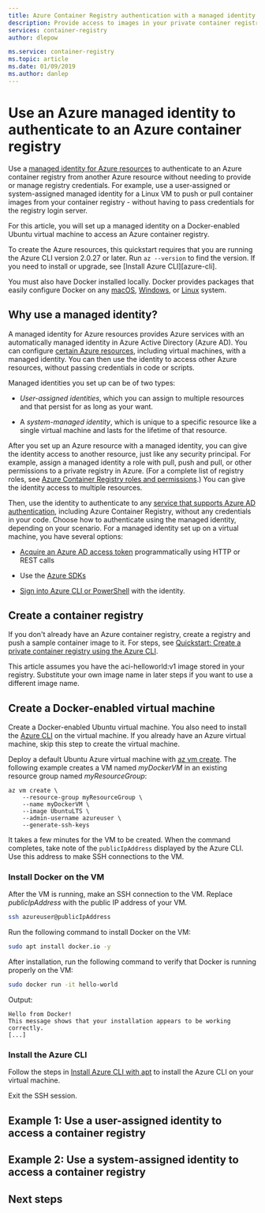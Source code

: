 ```yaml
---
title: Azure Container Registry authentication with a managed identity
description: Provide access to images in your private container registry by using a system-assigned or user-assigned managed Azure identity.
services: container-registry
author: dlepow

ms.service: container-registry
ms.topic: article
ms.date: 01/09/2019
ms.author: danlep
---
```


# Use an Azure managed identity to authenticate to an Azure container registry 

Use a [managed identity for Azure resources](active-directory/managed-identities-azure-resources/overview.md) to authenticate to an Azure container registry from another Azure resource without needing to provide or manage registry credentials. For example, use a user-assigned or system-assigned managed identity for a Linux VM to push or pull container images from your container registry - without having to pass credentials for the registry login server.

For this article, you will set up a managed identity on a Docker-enabled Ubuntu virtual machine to access an Azure container registry. 

To create the Azure resources, this quickstart requires that you are running the Azure CLI version 2.0.27 or later. Run `az --version` to find the version. If you need to install or upgrade, see [Install Azure CLI][azure-cli].

You must also have Docker installed locally. Docker provides packages that easily configure Docker on any [macOS][docker-mac], [Windows][docker-windows], or [Linux][docker-linux] system.

## Why use a managed identity?

A managed identity for Azure resources provides Azure services with an automatically managed identity in Azure Active Directory (Azure AD). You can configure [certain Azure resources](active-directory/managed-identities-azure-resources/services-support-msi), including virtual machines, with a managed identity. You can then use the identity to access other Azure resources, without passing credentials in code or scripts.

Managed identities you set up can be of two types:

* *User-assigned identities*, which you can assign to multiple resources and that persist for as long as your want. 

* A *system-managed identity*, which is unique to a specific resource like a single virtual machine and lasts for the lifetime of that resource.

After you set up an Azure resource with a managed identity, you can give the identity access to another resource, just like any security principal. For example, assign a managed identity a role with pull, push and pull, or other permissions to a private registry in Azure. (For a complete list of registry roles, see [Azure Container Registry roles and permissions](container-registry-roles.md).) You can give the identity access to multiple resources.

Then, use the identity to authenticate to any [service that supports Azure AD authentication](../active-directory/managed-identities-azure-resources/services-support-msi.md#azure-services-that-support-azure-ad-authentication), including Azure Container Registry, without any credentials in your code. Choose how to authenticate using the managed identity, depending on your scenario. For a managed identity set up on a virtual machine, you have several options:

* [Acquire an Azure AD access token](../active-directory/managed-identities-azure-resources/how-to-use-vm-token.md) programmatically using HTTP or REST calls

* Use the [Azure SDKs](../active-directory/managed-identities-azure-resources/how-to-use-vm-sdk.md)

* [Sign into Azure CLI or PowerShell](./active-directory/managed-identities-azure-resources/how-to-use-vm-sign-in.md) with the identity. 


## Create a container registry

If you don't already have an Azure container registry, create a registry and push a sample container image to it. For steps, see [Quickstart: Create a private container registry using the Azure CLI](container-registry-get-started-azure-cli).

This article assumes you have the aci-helloworld:v1 image stored in your registry. Substitute your own image name in later steps if you want to use a different image name.

## Create a Docker-enabled virtual machine

Create a Docker-enabled Ubuntu virtual machine. You also need to install the [Azure CLI](/cli/azure/install-azure-cli?view=azure-cli-latest)  on the virtual machine. If you already have an Azure virtual machine, skip this step to create the virtual machine.

Deploy a default Ubuntu Azure virtual machine with [az vm create][az-vm-create]. The following example creates a VM named *myDockerVM* in an existing resource group named *myResourceGroup*:

```azurecli
az vm create \
    --resource-group myResourceGroup \
    --name myDockerVM \
    --image UbuntuLTS \
    --admin-username azureuser \
    --generate-ssh-keys
```

It takes a few minutes for the VM to be created. When the command completes, take note of the `publicIpAddress` displayed by the Azure CLI. Use this address to make SSH connections to the VM.

### Install Docker on the VM

After the VM is running, make an SSH connection to the VM. Replace *publicIpAddress* with the public IP address of your VM.

```bash
ssh azureuser@publicIpAddress
```
Run the following command to install Docker on the VM:

```bash
sudo apt install docker.io -y
```

After installation, run the following command to verify that Docker is running properly on the VM:

```bash
sudo docker run -it hello-world
```

Output:

```
Hello from Docker!
This message shows that your installation appears to be working correctly.
[...]
```

### Install the Azure CLI

Follow the steps in [Install Azure CLI with apt](/cli/azure/install-azure-cli-apt?view=azure-cli-latest) to install the Azure CLI on your virtual machine. 

Exit the SSH session.

## Example 1: Use a user-assigned identity to access a container registry


## Example 2: Use a system-assigned identity to access a container registry


## Next steps

<!-- LINKS - external -->
[docker-linux]: https://docs.docker.com/engine/installation/#supported-platforms
[docker-login]: https://docs.docker.com/engine/reference/commandline/login/
[docker-mac]: https://docs.docker.com/docker-for-mac/
[docker-push]: https://docs.docker.com/engine/reference/commandline/push/
[docker-tag]: https://docs.docker.com/engine/reference/commandline/tag/
[docker-windows]: https://docs.docker.com/docker-for-windows/

<!-- LINKS - Internal -->
[az-vm-create]: /cli/azure/vm#az-vm-create
[az-acr-login]: /cli/azure/acr#az-acr-login